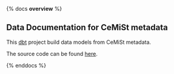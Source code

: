{% docs __overview__ %}

## Data Documentation for CeMiSt metadata

This [dbt](https://www.getdbt.com/) project build data models from CeMiSt metadata.

The source code can be found [here](https://github.com/matinnuhamunada/dbt_cemist_metadata).

{% enddocs %}
